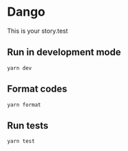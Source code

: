 # Dango

This is your story.test


## Run in development mode

```
yarn dev
```

## Format codes

```
yarn format
```

## Run tests

```
yarn test
```
